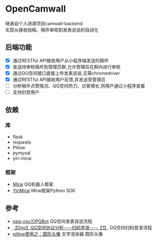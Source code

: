 # OpenCamwall

继承自个人闭源项目camwall-backend  
实现从接收投稿、稿件审核到发表说说的自动化

## 后端功能

-[x] 通过RESTful API接收用户从小程序端发送的稿件  
-[x] 发送待审核稿件到管理员群,允许管理员在群内进行审核  
-[x] 通过QQ空间接口直接上传发表说说,无需chromedriver  
-[x] 通过RESTful API接收用户反馈,并发送至管理员  
-[ ] 分析稿件点赞情况、QQ空间热力、访客增长,供用户通过小程序查看  
-[ ] 支持封禁用户  

## 依赖

### 库

* flask
* requests
* Pillow
* pymysql
* yiri-mirai

### 框架

* [Mirai](https://github.com/mamoe/mirai) QQ机器人框架
* [YiriMirai](https://github.com/YiriMiraiProject/YiriMirai) Mirai框架Python SDK

## 参考

* [opq-osc/OPQBot](https://github.com/opq-osc/OPQBot) QQ空间发表说说流程
* [【Ono】QQ空间协议分析----扫码登录----【1】](https://www.52pojie.cn/thread-1022123-1-1.html) QQ空间扫码登录流程
* [pillow使用之：圆形头像](https://www.jianshu.com/p/cdea3ba63cd7) 文字渲染器 圆形头像